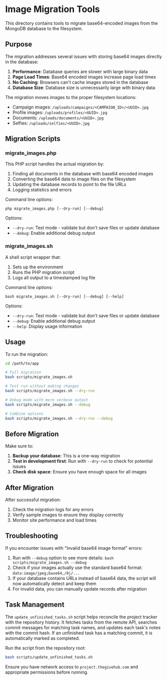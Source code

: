 # Image Migration Tools

This directory contains tools to migrate base64-encoded images from the MongoDB database to the filesystem.

## Purpose

The migration addresses several issues with storing base64 images directly in the database:

1. **Performance**: Database queries are slower with large binary data
2. **Page Load Times**: Base64 encoded images increase page load times
3. **No Caching**: Browsers can't cache images stored in the database
4. **Database Size**: Database size is unnecessarily large with binary data

The migration moves images to the proper filesystem locations:
- Campaign images: `/uploads/campaigns/<CAMPAIGN_ID>/<UUID>.jpg`
- Profile images: `/uploads/profiles/<UUID>.jpg`
- Documents: `/uploads/documents/<UUID>.jpg`
- Selfies: `/uploads/selfies/<UUID>.jpg`

## Migration Scripts

### migrate_images.php

This PHP script handles the actual migration by:

1. Finding all documents in the database with base64 encoded images
2. Converting the base64 data to image files on the filesystem
3. Updating the database records to point to the file URLs
4. Logging statistics and errors

Command line options:
```
php migrate_images.php [--dry-run] [--debug]
```

Options:
- `--dry-run`: Test mode - validate but don't save files or update database
- `--debug`: Enable additional debug output

### migrate_images.sh

A shell script wrapper that:

1. Sets up the environment
2. Runs the PHP migration script
3. Logs all output to a timestamped log file

Command line options:
```
bash migrate_images.sh [--dry-run] [--debug] [--help]
```

Options:
- `--dry-run`: Test mode - validate but don't save files or update database
- `--debug`: Enable additional debug output
- `--help`: Display usage information

## Usage

To run the migration:

```bash
cd /path/to/app

# Full migration
bash scripts/migrate_images.sh

# Test run without making changes
bash scripts/migrate_images.sh --dry-run

# Debug mode with more verbose output
bash scripts/migrate_images.sh --debug

# Combine options
bash scripts/migrate_images.sh --dry-run --debug
```

## Before Migration

Make sure to:

1. **Backup your database**: This is a one-way migration
2. **Test in development first**: Run with `--dry-run` to check for potential issues
3. **Check disk space**: Ensure you have enough space for all images

## After Migration

After successful migration:

1. Check the migration logs for any errors
2. Verify sample images to ensure they display correctly
3. Monitor site performance and load times

## Troubleshooting

If you encounter issues with "Invalid base64 image format" errors:

1. Run with `--debug` option to see more details: `bash scripts/migrate_images.sh --debug`
2. Check if your images actually use the standard base64 format: `data:image/jpeg;base64,/9j/...`
3. If your database contains URLs instead of base64 data, the script will now automatically detect and keep them
4. For invalid data, you can manually update records after migration 
## Task Management

The `update_unfinished_tasks.sh` script helps reconcile the project tracker with the repository history. It fetches tasks from the remote API, searches commit messages for matching task names, and updates each task's notes with the commit hash. If an unfinished task has a matching commit, it is automatically marked as completed.

Run the script from the repository root:

```bash
bash scripts/update_unfinished_tasks.sh
```

Ensure you have network access to `project.thegivehub.com` and appropriate permissions before running.
